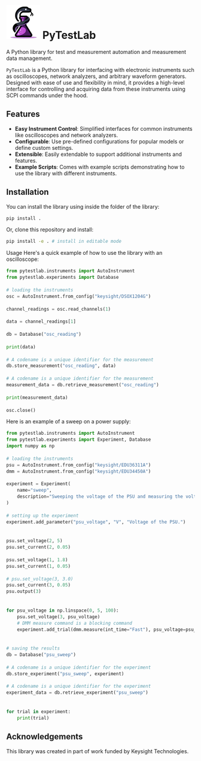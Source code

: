 # ![PyTestLab](pytestlab_logo.png) PyTestLab

A Python library for test and measurement  automation and measurement data management.

`PyTestLab` is a Python library for interfacing with electronic instruments such as oscilloscopes, network analyzers, and arbitrary waveform generators. Designed with ease of use and flexibility in mind, it provides a high-level interface for controlling and acquiring data from these instruments using SCPI commands under the hood.

## Features

- **Easy Instrument Control**: Simplified interfaces for common instruments like oscilloscopes and network analyzers.
- **Configurable**: Use pre-defined configurations for popular models or define custom settings.
- **Extensible**: Easily extendable to support additional instruments and features.
- **Example Scripts**: Comes with example scripts demonstrating how to use the library with different instruments.

## Installation

You can install the library using inside the folder of the library:

```bash
pip install .
```

Or, clone this repository and install:

```bash
pip install -e . # install in editable mode
```

Usage
Here's a quick example of how to use the library with an oscilloscope:

```python
from pytestlab.instruments import AutoInstrument
from pytestlab.experiments import Database

# loading the instruments
osc = AutoInstrument.from_config("keysight/DSOX1204G")

channel_readings = osc.read_channels(1)

data = channel_readings[1]

db = Database("osc_reading")

print(data)

# A codename is a unique identifier for the measurement
db.store_measurement("osc_reading", data)

# A codename is a unique identifier for the measurement
measurement_data = db.retrieve_measurement("osc_reading")

print(measurement_data)

osc.close()
```

Here is an example of a sweep on a power supply:

```python
from pytestlab.instruments import AutoInstrument
from pytestlab.experiments import Experiment, Database
import numpy as np

# loading the instruments
psu = AutoInstrument.from_config("keysight/EDU36311A")
dmm = AutoInstrument.from_config("keysight/EDU34450A")

experiment = Experiment(
    name="sweep",
    description="Sweeping the voltage of the PSU and measuring the voltage with the DMM."
)

# setting up the experiment
experiment.add_parameter("psu_voltage", "V", "Voltage of the PSU.")


psu.set_voltage(2, 5)
psu.set_current(2, 0.05)

psu.set_voltage(1, 1.8)
psu.set_current(1, 0.05)

# psu.set_voltage(3, 3.0)
psu.set_current(3, 0.05)
psu.output(3)


for psu_voltage in np.linspace(0, 5, 100):
    psu.set_voltage(3, psu_voltage)
    # DMM measure command is a blocking command
    experiment.add_trial(dmm.measure(int_time="Fast"), psu_voltage=psu_voltage)


# saving the results
db = Database("psu_sweep")

# A codename is a unique identifier for the experiment
db.store_experiment("psu_sweep", experiment)

# A codename is a unique identifier for the experiment
experiment_data = db.retrieve_experiment("psu_sweep")


for trial in experiment:
    print(trial)
```

## Acknowledgements

This library was created in part of work funded by Keysight Technologies.
